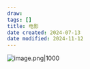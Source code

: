 ```yaml
---
draw:
tags: []
title: 电影
date created: 2024-07-13
date modified: 2024-11-12
---
```


![image.png|1000](https://imagehosting4picgo.oss-cn-beijing.aliyuncs.com/imagehosting/fix-dir%2Fpicgo%2Fpicgo-clipboard-images%2F2024%2F07%2F13%2F19-19-01-5c122fc96a4d9d619cfd72bd9bafece2-20240713191901-12d3ae.png)
